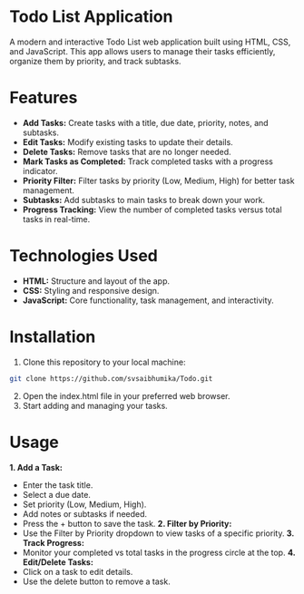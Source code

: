 # Todo List Application
A modern and interactive Todo List web application built using HTML, CSS, and JavaScript. This app allows users to manage their tasks efficiently, organize them by priority, and track subtasks.

# Features
- **Add Tasks:**  Create tasks with a title, due date, priority, notes, and subtasks.
- **Edit Tasks:** Modify existing tasks to update their details.
- **Delete Tasks:** Remove tasks that are no longer needed.
- **Mark Tasks as Completed:** Track completed tasks with a progress indicator.
- **Priority Filter:** Filter tasks by priority (Low, Medium, High) for better task management.
- **Subtasks:** Add subtasks to main tasks to break down your work.
- **Progress Tracking:** View the number of completed tasks versus total tasks in real-time.

# Technologies Used
- **HTML:** Structure and layout of the app.
- **CSS:** Styling and responsive design.
- **JavaScript:** Core functionality, task management, and interactivity.

# Installation
1. Clone this repository to your local machine:
```bash
git clone https://github.com/svsaibhumika/Todo.git
```
2. Open the index.html file in your preferred web browser.
3. Start adding and managing your tasks.

# Usage
**1. Add a Task:**
   - Enter the task title.
   - Select a due date.
   - Set priority (Low, Medium, High).
   - Add notes or subtasks if needed.
   - Press the + button to save the task.
**2. Filter by Priority:**
   - Use the Filter by Priority dropdown to view tasks of a specific priority.
**3.  Track Progress:**
   - Monitor your completed vs total tasks in the progress circle at the top.
**4. Edit/Delete Tasks:**
   - Click on a task to edit details.
   - Use the delete button to remove a task.
